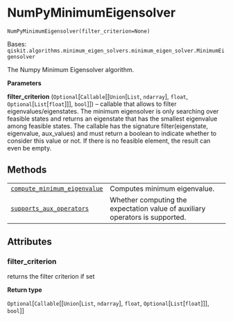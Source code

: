 # NumPyMinimumEigensolver



`NumPyMinimumEigensolver(filter_criterion=None)`

Bases: `qiskit.algorithms.minimum_eigen_solvers.minimum_eigen_solver.MinimumEigensolver`

The Numpy Minimum Eigensolver algorithm.

**Parameters**

**filter\_criterion** (`Optional`\[`Callable`\[\[`Union`\[`List`, `ndarray`], `float`, `Optional`\[`List`\[`float`]]], `bool`]]) – callable that allows to filter eigenvalues/eigenstates. The minimum eigensolver is only searching over feasible states and returns an eigenstate that has the smallest eigenvalue among feasible states. The callable has the signature filter(eigenstate, eigenvalue, aux\_values) and must return a boolean to indicate whether to consider this value or not. If there is no feasible element, the result can even be empty.

## Methods

|                                                                                                                                                                                                                                                  |                                                                              |
| ------------------------------------------------------------------------------------------------------------------------------------------------------------------------------------------------------------------------------------------------ | ---------------------------------------------------------------------------- |
| [`compute_minimum_eigenvalue`](qiskit.algorithms.NumPyMinimumEigensolver.compute_minimum_eigenvalue#qiskit.algorithms.NumPyMinimumEigensolver.compute_minimum_eigenvalue "qiskit.algorithms.NumPyMinimumEigensolver.compute_minimum_eigenvalue") | Computes minimum eigenvalue.                                                 |
| [`supports_aux_operators`](qiskit.algorithms.NumPyMinimumEigensolver.supports_aux_operators#qiskit.algorithms.NumPyMinimumEigensolver.supports_aux_operators "qiskit.algorithms.NumPyMinimumEigensolver.supports_aux_operators")                 | Whether computing the expectation value of auxiliary operators is supported. |

## Attributes



### filter\_criterion

returns the filter criterion if set

**Return type**

`Optional`\[`Callable`\[\[`Union`\[`List`, `ndarray`], `float`, `Optional`\[`List`\[`float`]]], `bool`]]
